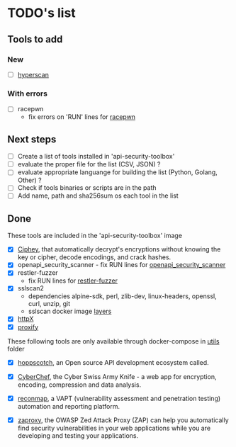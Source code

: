 # TODO's list

## Tools to add

### New
- [ ] [hyperscan](https://github.com/intel/hyperscan)

### With errors
- [ ] racepwn 
  - fix errors on 'RUN' lines for [racepwn](https://github.com/racepwn/racepwn)

## Next steps
- [ ] Create a list of tools installed in 'api-security-toolbox'  
- [ ] evaluate the proper file for the list (CSV, JSON) ? 
- [ ] evaluate appropriate languange for building the list (Python, Golang, Other) ?  
- [ ] Check if tools binaries or scripts are in the path  
- [ ] Add name, path and sha256sum os each tool in the list   

## Done  
These tools are included in the 'api-security-toolbox' image
- [x] [Ciphey](https://github.com/Ciphey/Ciphey), that automatically decrypt's encryptions without knowing the key or cipher, decode encodings, and crack hashes. 
- [x] openapi_security_scanner
      - fix RUN lines for [openapi_security_scanner](https://github.com/ngalongc/openapi_security_scanner)
- [x] restler-fuzzer
   - fix RUN lines for [restler-fuzzer](https://github.com/microsoft/restler-fuzzer)
- [x] sslscan2
  - dependencies alpine-sdk, perl, zlib-dev, linux-headers, openssl, curl, unzip, git
  - sslscan docker image [layers](https://hub.docker.com/layers/shamelesscookie/sslscan/latest/images/sha256-5f3dbd82c8d3c8da79887a9c56eb9679b7b191c3019342ac3f441944e895b270?context=explore)
- [x] [httpX](https://github.com/projectdiscovery/httpx)
- [x] [proxify](https://github.com/projectdiscovery/proxify)

These following tools are only available through docker-compose in [utils](/utils) folder
- [x] [hoppscotch](https://github.com/hoppscotch/hoppscotch), an Open source API development ecosystem called.  
- [x] [CyberChef](https://github.com/gchq/CyberChef), the Cyber Swiss Army Knife - a web app for encryption, encoding, compression and data analysis.   
- [x] [reconmap](https://github.com/reconmap/reconmap), a VAPT (vulnerability assessment and penetration testing) automation and reporting platform.
- [x] [zaproxy](https://github.com/zaproxy/zaproxy), the OWASP Zed Attack Proxy (ZAP) can help you automatically find security vulnerabilities in your web applications while you are developing and testing your applications.

 
